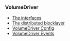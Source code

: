 ### VolumeDriver

* [The interfaces](Interfaces/README.md)
* [The distributed blocklayer](Blocklayer)
* [VolumeDriver Config](config.md)
* [VolumeDriver Events](events.md)